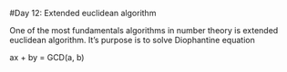 #Day 12: Extended euclidean algorithm

One of the most fundamentals algorithms in number theory is extended euclidean algorithm. It’s purpose is to solve Diophantine equation

ax + by = GCD(a, b)